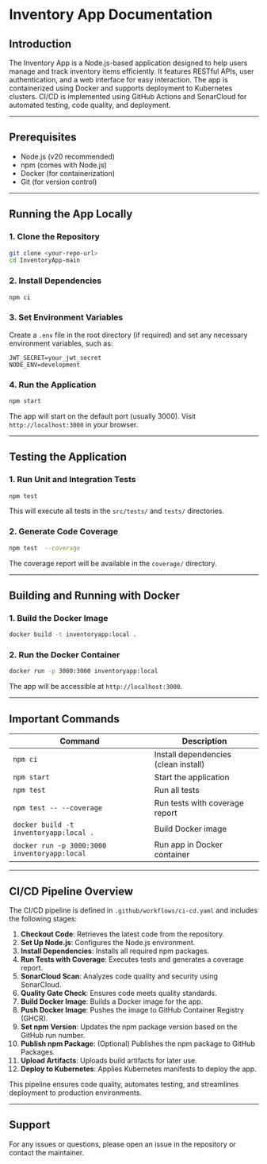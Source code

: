 # Inventory App Documentation

## Introduction

The Inventory App is a Node.js-based application designed to help users manage and track inventory items efficiently. It features RESTful APIs, user authentication, and a web interface for easy interaction. The app is containerized using Docker and supports deployment to Kubernetes clusters. CI/CD is implemented using GitHub Actions and SonarCloud for automated testing, code quality, and deployment.

---

## Prerequisites
- Node.js (v20 recommended)
- npm (comes with Node.js)
- Docker (for containerization)
- Git (for version control)

---

## Running the App Locally

### 1. Clone the Repository
```sh
git clone <your-repo-url>
cd InventoryApp-main
```

### 2. Install Dependencies
```sh
npm ci
```

### 3. Set Environment Variables
Create a `.env` file in the root directory (if required) and set any necessary environment variables, such as:
```
JWT_SECRET=your_jwt_secret
NODE_ENV=development
```

### 4. Run the Application
```sh
npm start
```
The app will start on the default port (usually 3000). Visit `http://localhost:3000` in your browser.

---

## Testing the Application

### 1. Run Unit and Integration Tests
```sh
npm test
```
This will execute all tests in the `src/tests/` and `tests/` directories.

### 2. Generate Code Coverage
```sh
npm test  --coverage
```
The coverage report will be available in the `coverage/` directory.

---

## Building and Running with Docker

### 1. Build the Docker Image
```sh
docker build -t inventoryapp:local .
```

### 2. Run the Docker Container
```sh
docker run -p 3000:3000 inventoryapp:local
```
The app will be accessible at `http://localhost:3000`.

---

## Important Commands
| Command                                 | Description                                 |
|-----------------------------------------|---------------------------------------------|
| `npm ci`                                | Install dependencies (clean install)         |
| `npm start`                             | Start the application                       |
| `npm test`                              | Run all tests                               |
| `npm test -- --coverage`                | Run tests with coverage report              |
| `docker build -t inventoryapp:local .`  | Build Docker image                          |
| `docker run -p 3000:3000 inventoryapp:local` | Run app in Docker container            |

---

## CI/CD Pipeline Overview

The CI/CD pipeline is defined in `.github/workflows/ci-cd.yaml` and includes the following stages:

1. **Checkout Code**: Retrieves the latest code from the repository.
2. **Set Up Node.js**: Configures the Node.js environment.
3. **Install Dependencies**: Installs all required npm packages.
4. **Run Tests with Coverage**: Executes tests and generates a coverage report.
5. **SonarCloud Scan**: Analyzes code quality and security using SonarCloud.
6. **Quality Gate Check**: Ensures code meets quality standards.
7. **Build Docker Image**: Builds a Docker image for the app.
8. **Push Docker Image**: Pushes the image to GitHub Container Registry (GHCR).
9. **Set npm Version**: Updates the npm package version based on the GitHub run number.
10. **Publish npm Package**: (Optional) Publishes the npm package to GitHub Packages.
11. **Upload Artifacts**: Uploads build artifacts for later use.
12. **Deploy to Kubernetes**: Applies Kubernetes manifests to deploy the app.

This pipeline ensures code quality, automates testing, and streamlines deployment to production environments.

---

## Support
For any issues or questions, please open an issue in the repository or contact the maintainer.
